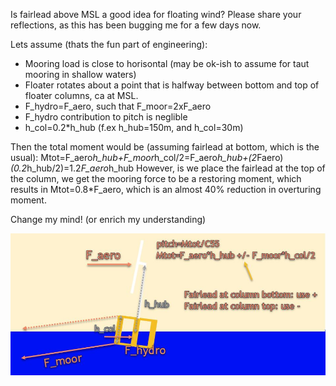 Is fairlead above MSL a good idea for floating wind? Please share your reflections, as this has been bugging me for a few days now.

Lets assume (thats the fun part of engineering):
- Mooring load is close to horisontal (may be ok-ish to assume for taut mooring in shallow waters)
- Floater rotates about a point that is halfway between bottom and top of floater columns, ca at MSL.
- F_hydro=F_aero, such that F_moor=2xF_aero
- F_hydro contribution to pitch is neglible
- h_col=0.2*h_hub (f.ex h_hub=150m, and h_col=30m)

Then the total moment would be (assuming fairlead at bottom, which is the usual):
Mtot=F_aero*h_hub+F_moor*h_col/2=F_aero*h_hub+(2*Faero)*(0.2*h_hub/2)=1.2*F_aero*h_hub
However, is we place the fairlead at the top of the column, we get the mooring force to be a restoring moment, which results in
Mtot=0.8*F_aero, which is an almost 40% reduction in overturing moment.

Change my mind! (or enrich my understanding)

![alt text](image-1.png)